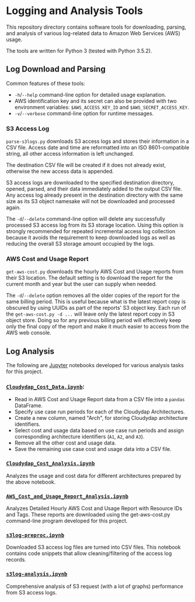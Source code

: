 # Logging and Analysis Tools

This repository directory contains software tools for downloading, parsing, and analysis of various log-related data to Amazon Web Services (AWS) usage.

The tools are written for Python 3 (tested with Python 3.5.2).

## Log Download and Parsing

Common features of these tools:

* `-h`/`--help` command-line option for detailed usage explanation.
* AWS identification key and its secret can also be provided with two environment variables: `$AWS_ACCESS_KEY_ID` and `$AWS_SECRET_ACCESS_KEY`.
* `-v`/`--verbose` command-line option for runtime messages.

### S3 Access Log

`parse-s3logs.py` downloads S3 access logs and stores their information in a CSV file. Access date and time are reformatted into an ISO 8601-compatible string, all other access information is left unchanged.

The destination CSV file will be created if it does not already exist, otherwise the new access data is appended.

S3 access logs are downloaded to the specified destination directory, opened, parsed, and their data immediately added to the output CSV file. Any access log already present in the destination directory with the same size as its S3 object namesake will not be downloaded and processed again.

The `-d`/`--delete` command-line option will delete any successfully processed S3 access log from its S3 storage location. Using this option is strongly recommended for repeated incremental access log collection because it avoids the requirement to keep downloaded logs as well as reducing the overall S3 storage amount occupied by the logs.

### AWS Cost and Usage Report

`get-aws-cost.py` downloads the hourly AWS Cost and Usage reports from their S3 location. The default setting is to download the report for the current month and year but the user can supply when needed.

The `-d`/`--delete` option removes all the older copies of the report for the same billing period. This is useful because what is the latest report copy is obscured by using UUIDs as part of the reports' S3 object key. Each run of the `get-aws-cost.py -d ...` will leave only the latest report copy in S3 object store. Doing so for any previous billing period will effectively keep only the final copy of the report and make it much easier to access from the AWS web console.

## Log Analysis

The following are [Jupyter](http://jupyter.org) notebooks developed for various analysis tasks for this project.

### [`Cloudydap_Cost_Data.ipynb`](https://github.com/OPENDAP/cloudydap/blob/master/python/logging/Cloudydap_Cost_Data.ipynb):

* Read in AWS Cost and Usage Report data from a CSV file into a `pandas` DataFrame.
* Specify use case run periods for each of the Cloudydap Architectures.
* Create a new column, named "Arch", for storing Cloudydap architecture identifiers.
* Select cost and usage data based on use case run periods and assign corresponding architecture identifiers (`A1`, `A2`, and `A3`).
* Remove all the other cost and usage data.
* Save the remaining use case cost and usage data into a CSV file.

### [`Cloudydap_Cost_Analysis.ipynb`](http://nbviewer.jupyter.org/github/OPENDAP/cloudydap/blob/master/python/logging/Cloudydap_Cost_Analysis.ipynb)

Analyzes the usage and cost data for different architectures prepared by the above notebook.

### [`AWS_Cost_and_Usage_Report_Analysis.ipynb`](http://nbviewer.jupyter.org/github/OPENDAP/cloudydap/blob/master/python/logging/AWS_Cost_and_Usage_Report_Analysis.ipynb)

Analyzes Detailed Hourly AWS Cost and Usage Report with Resource IDs and Tags. These reports are downloaded using the get-aws-cost.py command-line program developed for this project.

### [`s3log-preproc.ipynb`](http://nbviewer.jupyter.org/github/OPENDAP/cloudydap/blob/master/python/logging/s3log-preproc.ipynb)

Downloaded S3 access log files are turned into CSV files. This notebook contains code snippets that allow cleaning/filtering of the access log records.

### [`s3log-analysis.ipynb`](http://nbviewer.jupyter.org/github/OPENDAP/cloudydap/blob/master/python/logging/s3log-analysis.ipynb)

Comprehensive analysis of S3 request (with a lot of graphs) performance from S3 access logs.
